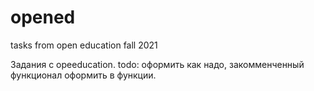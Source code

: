# opened
tasks from open education fall 2021

Задания с opeeducation. 
todo: оформить как надо, закомменченный функционал оформить в функции.
